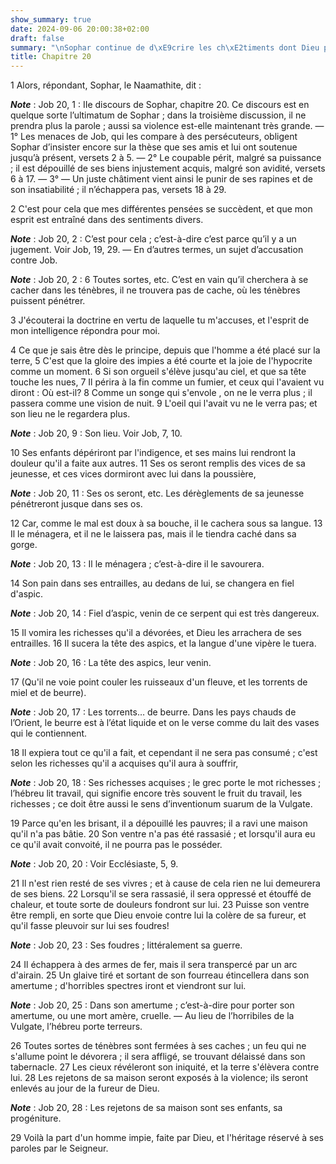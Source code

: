 ```yaml
---
show_summary: true
date: 2024-09-06 20:00:38+02:00
draft: false
summary: "\nSophar continue de d\xE9crire les ch\xE2timents dont Dieu punit les impies.\n"
title: Chapitre 20
---
```





1 Alors, répondant, Sophar, le Naamathite, dit :

***Note*** :  Job 20, 1 : IIe discours de Sophar, chapitre 20. Ce discours est en quelque sorte l’ultimatum de Sophar ; dans la troisième discussion, il ne prendra plus la parole ; aussi sa violence est-elle maintenant très grande. ― 1° Les menaces de Job, qui les compare à des persécuteurs, obligent Sophar d’insister encore sur la thèse que ses amis et lui ont soutenue jusqu’à présent, versets 2 à 5. ― 2° Le coupable périt, malgré sa puissance ; il est dépouillé de ses biens injustement acquis, malgré son avidité, versets 6 à 17. ― 3° ― Un juste châtiment vient ainsi le punir de ses rapines et de son insatiabilité ; il n’échappera pas, versets 18 à 29.


2 C'est pour cela que mes différentes pensées se succèdent, et que mon esprit est entraîné dans des sentiments divers.

***Note*** :  Job 20, 2 : C’est pour cela ; c’est-à-dire c’est parce qu’il y a un jugement. Voir Job, 19, 29. ― En d’autres termes, un sujet d’accusation contre Job.

***Note*** :  Job 20, 2 : 6 Toutes sortes, etc. C’est en vain qu’il cherchera à se cacher dans les ténèbres, il ne trouvera pas de cache, où les ténèbres puissent pénétrer.

3 J'écouterai la doctrine en vertu de laquelle tu m'accuses, et l'esprit de mon intelligence répondra pour moi.


4 Ce que je sais être dès le principe, depuis que l'homme a été placé sur la terre, 5 C'est que la gloire des impies a été courte et la joie de l'hypocrite comme un moment. 6 Si son orgueil s'élève jusqu'au ciel, et que sa tête touche les nues, 7 Il périra à la fin comme un fumier, et ceux qui l'avaient vu diront : Où est-il? 8 Comme un songe qui s'envole , on ne le verra plus ; il passera comme une vision de nuit. 9 L'oeil qui l'avait vu ne le verra pas; et son lieu ne le regardera plus.

***Note*** :  Job 20, 9 : Son lieu. Voir Job, 7, 10.

10 Ses enfants dépériront par l'indigence, et ses mains lui rendront la douleur qu'il a faite aux autres. 11 Ses os seront remplis des vices de sa jeunesse, et ces vices dormiront avec lui dans la poussière,

***Note*** :  Job 20, 11 : Ses os seront, etc. Les dérèglements de sa jeunesse pénétreront jusque dans ses os.

12 Car, comme le mal est doux à sa bouche, il le cachera sous sa langue. 13 Il le ménagera, et il ne le laissera pas, mais il le tiendra caché dans sa gorge.

***Note*** :  Job 20, 13 : Il le ménagera ; c’est-à-dire il le savourera.

14 Son pain dans ses entrailles, au dedans de lui, se changera en fiel d'aspic.

***Note*** :  Job 20, 14 : Fiel d’aspic, venin de ce serpent qui est très dangereux.

15 Il vomira les richesses qu'il a dévorées, et Dieu les arrachera de ses entrailles. 16 Il sucera la tête des aspics, et la langue d'une vipère le tuera.

***Note*** :  Job 20, 16 : La tête des aspics, leur venin.

17 (Qu'il ne voie point couler les ruisseaux d'un fleuve, et les torrents de miel et de beurre).

***Note*** :  Job 20, 17 : Les torrents… de beurre. Dans les pays chauds de l’Orient, le beurre est à l’état liquide et on le verse comme du lait des vases qui le contiennent.

18 Il expiera tout ce qu'il a fait, et cependant il ne sera pas consumé ; c'est selon les richesses qu'il a acquises qu'il aura à souffrir,

***Note*** :  Job 20, 18 : Ses richesses acquises ; le grec porte le mot richesses ; l’hébreu lit travail, qui signifie encore très souvent le fruit du travail, les richesses ; ce doit être aussi le sens d’inventionum suarum de la Vulgate.

19 Parce qu'en les brisant, il a dépouillé les pauvres; il a ravi une maison qu'il n'a pas bâtie. 20 Son ventre n'a pas été rassasié ; et lorsqu'il aura eu ce qu'il avait convoité, il ne pourra pas le posséder.

***Note*** :  Job 20, 20 : Voir Ecclésiaste, 5, 9.

21 Il n'est rien resté de ses vivres ; et à cause de cela rien ne lui demeurera de ses biens. 22 Lorsqu'il se sera rassasié, il sera oppressé et étouffé de chaleur, et toute sorte de douleurs fondront sur lui. 23 Puisse son ventre être rempli, en sorte que Dieu envoie contre lui la colère de sa fureur, et qu'il fasse pleuvoir sur lui ses foudres!

***Note*** :  Job 20, 23 : Ses foudres ; littéralement sa guerre.

24 Il échappera à des armes de fer, mais il sera transpercé par un arc d'airain. 25 Un glaive tiré et sortant de son fourreau étincellera dans son amertume ; d'horribles spectres iront et viendront sur lui.

***Note*** :  Job 20, 25 : Dans son amertume ; c’est-à-dire pour porter son amertume, ou une mort amère, cruelle. ― Au lieu de l’horribiles de la Vulgate, l’hébreu porte terreurs.

26 Toutes sortes de ténèbres sont fermées à ses caches ; un feu qui ne s'allume point le dévorera ; il sera affligé, se trouvant délaissé dans son tabernacle. 27 Les cieux révéleront son iniquité, et la terre s'élèvera contre lui. 28 Les rejetons de sa maison seront exposés à la violence; ils seront enlevés au jour de la fureur de Dieu.

***Note*** :  Job 20, 28 : Les rejetons de sa maison sont ses enfants, sa progéniture.


29 Voilà la part d'un homme impie, faite par Dieu, et l'héritage réservé à ses paroles par le Seigneur.

